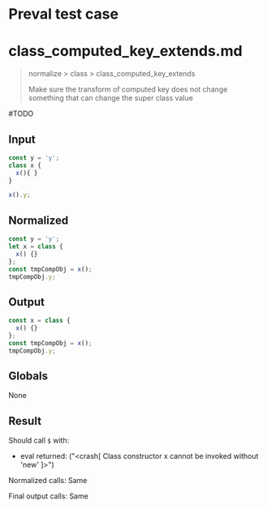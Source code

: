 # Preval test case

# class_computed_key_extends.md

> normalize > class > class_computed_key_extends
>
> Make sure the transform of computed key does not change something that can change the super class value

#TODO

## Input

`````js filename=intro
const y = 'y';
class x {
  x(){ }
}

x().y;
`````

## Normalized

`````js filename=intro
const y = 'y';
let x = class {
  x() {}
};
const tmpCompObj = x();
tmpCompObj.y;
`````

## Output

`````js filename=intro
const x = class {
  x() {}
};
const tmpCompObj = x();
tmpCompObj.y;
`````

## Globals

None

## Result

Should call `$` with:
 - eval returned: ("<crash[ Class constructor x cannot be invoked without 'new' ]>")

Normalized calls: Same

Final output calls: Same
